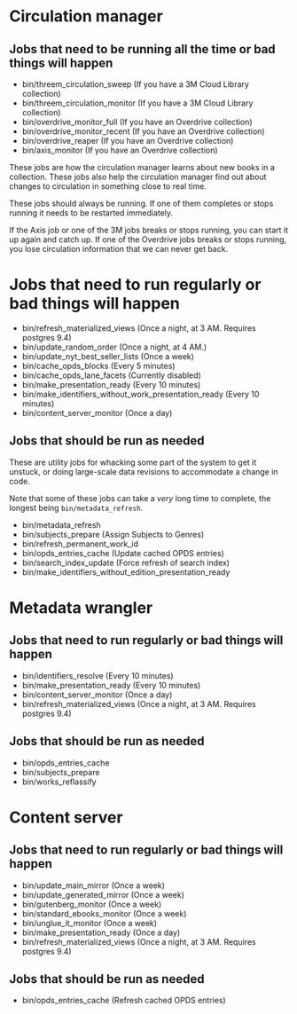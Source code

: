 # Circulation manager

## Jobs that need to be running all the time or bad things will happen

* bin/threem_circulation_sweep (If you have a 3M Cloud Library collection)
* bin/threem_circulation_monitor (If you have a 3M Cloud Library collection)
* bin/overdrive_monitor_full (If you have an Overdrive collection)
* bin/overdrive_monitor_recent (If you have an Overdrive collection)
* bin/overdrive_reaper (If you have an Overdrive collection)
* bin/axis_monitor (If you have an Overdrive collection)

These jobs are how the circulation manager learns about new books in a collection. These jobs also help the circulation manager find out about changes to circulation in something close to real time. 

These jobs should always be running. If one of them completes or stops running it needs to be restarted immediately.

If the Axis job or one of the 3M jobs breaks or stops running, you can start it up again and catch up. If one of the Overdrive jobs breaks or stops running, you lose circulation information that we can never get back. 

# Jobs that need to run regularly or bad things will happen

* bin/refresh_materialized_views (Once a night, at 3 AM. Requires postgres 9.4)
* bin/update_random_order (Once a night, at 4 AM.)
* bin/update_nyt_best_seller_lists (Once a week)
* bin/cache_opds_blocks (Every 5 minutes)
* bin/cache_opds_lane_facets (Currently disabled)
* bin/make_presentation_ready (Every 10 minutes)
* bin/make_identifiers_without_work_presentation_ready (Every 10 minutes)
* bin/content_server_monitor (Once a day)

## Jobs that should be run as needed

These are utility jobs for whacking some part of the system to get it unstuck, or doing large-scale data revisions to accommodate a change in code.

Note that some of these jobs can take a _very_ long time to complete, the longest being `bin/metadata_refresh`.

* bin/metadata_refresh
* bin/subjects_prepare (Assign Subjects to Genres)
* bin/refresh_permanent_work_id
* bin/opds_entries_cache (Update cached OPDS entries)
* bin/search_index_update (Force refresh of search index)
* bin/make_identifiers_without_edition_presentation_ready

# Metadata wrangler

## Jobs that need to run regularly or bad things will happen

* bin/identifiers_resolve (Every 10 minutes)
* bin/make_presentation_ready (Every 10 minutes)
* bin/content_server_monitor (Once a day)
* bin/refresh_materialized_views (Once a night, at 3 AM. Requires postgres 9.4)

## Jobs that should be run as needed

* bin/opds_entries_cache
* bin/subjects_prepare
* bin/works_reflassify

# Content server

## Jobs that need to run regularly or bad things will happen

* bin/update_main_mirror (Once a week)
* bin/update_generated_mirror (Once a week)
* bin/gutenberg_monitor (Once a week)
* bin/standard_ebooks_monitor (Once a week)
* bin/unglue_it_monitor (Once a week)
* bin/make_presentation_ready (Once a day) 
* bin/refresh_materialized_views (Once a night, at 3 AM. Requires postgres 9.4)

## Jobs that should be run as needed

* bin/opds_entries_cache (Refresh cached OPDS entries)
